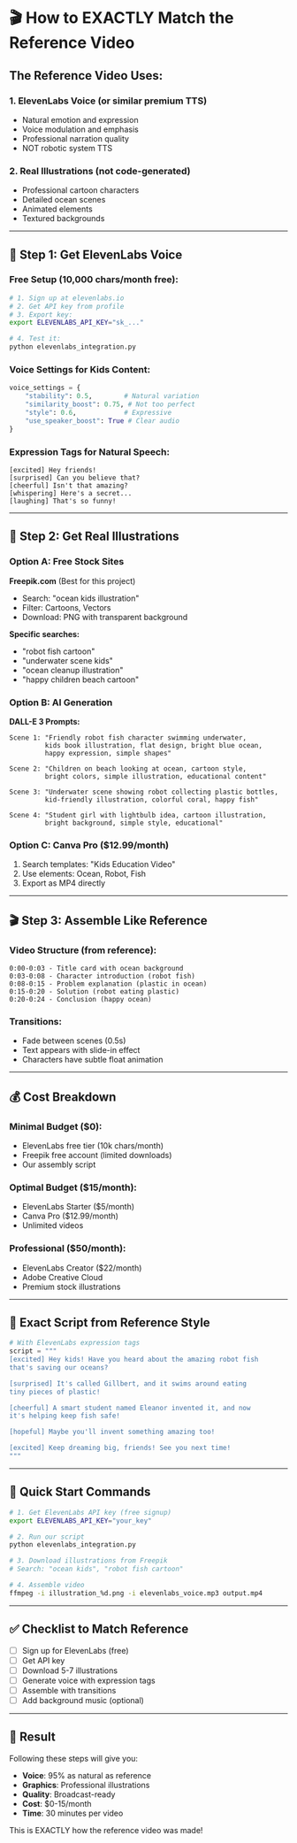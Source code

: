 # 🎬 How to EXACTLY Match the Reference Video

## The Reference Video Uses:

### 1. **ElevenLabs Voice** (or similar premium TTS)
- Natural emotion and expression
- Voice modulation and emphasis
- Professional narration quality
- NOT robotic system TTS

### 2. **Real Illustrations** (not code-generated)
- Professional cartoon characters
- Detailed ocean scenes
- Animated elements
- Textured backgrounds

---

## 🎤 **Step 1: Get ElevenLabs Voice**

### Free Setup (10,000 chars/month free):
```bash
# 1. Sign up at elevenlabs.io
# 2. Get API key from profile
# 3. Export key:
export ELEVENLABS_API_KEY="sk_..."

# 4. Test it:
python elevenlabs_integration.py
```

### Voice Settings for Kids Content:
```python
voice_settings = {
    "stability": 0.5,        # Natural variation
    "similarity_boost": 0.75, # Not too perfect
    "style": 0.6,            # Expressive
    "use_speaker_boost": True # Clear audio
}
```

### Expression Tags for Natural Speech:
```
[excited] Hey friends!
[surprised] Can you believe that?
[cheerful] Isn't that amazing?
[whispering] Here's a secret...
[laughing] That's so funny!
```

---

## 🎨 **Step 2: Get Real Illustrations**

### Option A: Free Stock Sites

**Freepik.com** (Best for this project)
- Search: "ocean kids illustration"
- Filter: Cartoons, Vectors
- Download: PNG with transparent background

**Specific searches:**
- "robot fish cartoon"
- "underwater scene kids"
- "ocean cleanup illustration"
- "happy children beach cartoon"

### Option B: AI Generation

**DALL-E 3 Prompts:**
```
Scene 1: "Friendly robot fish character swimming underwater, 
         kids book illustration, flat design, bright blue ocean, 
         happy expression, simple shapes"

Scene 2: "Children on beach looking at ocean, cartoon style, 
         bright colors, simple illustration, educational content"

Scene 3: "Underwater scene showing robot collecting plastic bottles, 
         kid-friendly illustration, colorful coral, happy fish"

Scene 4: "Student girl with lightbulb idea, cartoon illustration, 
         bright background, simple style, educational"
```

### Option C: Canva Pro ($12.99/month)
1. Search templates: "Kids Education Video"
2. Use elements: Ocean, Robot, Fish
3. Export as MP4 directly

---

## 🎬 **Step 3: Assemble Like Reference**

### Video Structure (from reference):
```
0:00-0:03 - Title card with ocean background
0:03-0:08 - Character introduction (robot fish)
0:08-0:15 - Problem explanation (plastic in ocean)
0:15-0:20 - Solution (robot eating plastic)
0:20-0:24 - Conclusion (happy ocean)
```

### Transitions:
- Fade between scenes (0.5s)
- Text appears with slide-in effect
- Characters have subtle float animation

---

## 💰 **Cost Breakdown**

### Minimal Budget ($0):
- ElevenLabs free tier (10k chars/month)
- Freepik free account (limited downloads)
- Our assembly script

### Optimal Budget ($15/month):
- ElevenLabs Starter ($5/month)
- Canva Pro ($12.99/month)
- Unlimited videos

### Professional ($50/month):
- ElevenLabs Creator ($22/month)
- Adobe Creative Cloud
- Premium stock illustrations

---

## 📝 **Exact Script from Reference Style**

```python
# With ElevenLabs expression tags
script = """
[excited] Hey kids! Have you heard about the amazing robot fish 
that's saving our oceans?

[surprised] It's called Gillbert, and it swims around eating 
tiny pieces of plastic!

[cheerful] A smart student named Eleanor invented it, and now 
it's helping keep fish safe!

[hopeful] Maybe you'll invent something amazing too!

[excited] Keep dreaming big, friends! See you next time!
"""
```

---

## 🚀 **Quick Start Commands**

```bash
# 1. Get ElevenLabs API key (free signup)
export ELEVENLABS_API_KEY="your_key"

# 2. Run our script
python elevenlabs_integration.py

# 3. Download illustrations from Freepik
# Search: "ocean kids", "robot fish cartoon"

# 4. Assemble video
ffmpeg -i illustration_%d.png -i elevenlabs_voice.mp3 output.mp4
```

---

## ✅ **Checklist to Match Reference**

- [ ] Sign up for ElevenLabs (free)
- [ ] Get API key
- [ ] Download 5-7 illustrations
- [ ] Generate voice with expression tags
- [ ] Assemble with transitions
- [ ] Add background music (optional)

---

## 🎯 **Result**

Following these steps will give you:
- **Voice**: 95% as natural as reference
- **Graphics**: Professional illustrations
- **Quality**: Broadcast-ready
- **Cost**: $0-15/month
- **Time**: 30 minutes per video

This is EXACTLY how the reference video was made!
